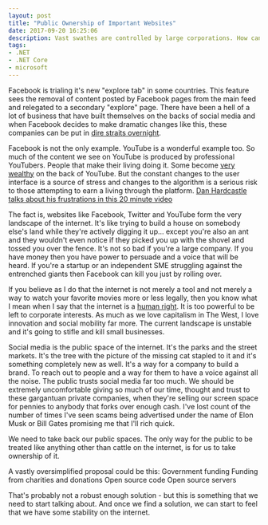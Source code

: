 ```yaml
---
layout: post
title: "Public Ownership of Important Websites"
date: 2017-09-20 16:25:06
description: Vast swathes are controlled by large corporations. How can we change this?
tags: 
- .NET
- .NET Core
- microsoft
---
```

Facebook is trialing it's new "explore tab" in some countries. This feature sees the removal of content posted by Facebook pages from the main feed and relegated to a secondary "explore" page.
There have been a hell of a lot of business that have built themselves on the backs of social media and when Facebook decides to make dramatic changes like this, these companies can be put in [dire straits overnight](https://www.theguardian.com/technology/2017/oct/25/facebook-orwellian-journalists-democracy-guatemala-slovakia?CMP=fb_gu).

Facebook is not the only example. YouTube is a wonderful example too. So much of the content we see on YouTube is produced by professional YouTubers. People that make their living doing it. Some become [very wealthy](http://uk.businessinsider.com/youtube-stars-who-make-the-most-money-in-2016-2016-12/#no-9-tie-rhett-and-link-5-million-2) on the back of YouTube. But the constant changes to the user interface is a source of stress and changes to the algorithm is a serious risk to those attempting to earn a living through the platform. [Dan Hardcastle talks about his frustrations in this 20 minute video](https://www.youtube.com/watch?v=lxU7U5iSQaQ&t=659s&ab_channel=OfficialNerdCubed)

The fact is, websites like Facebook, Twitter and YouTube form the very landscape of the internet. It's like trying to build a house on somebody else's land while they're actively digging it up... except you're also an ant and they wouldn't even notice if they picked you up with the shovel and tossed you over the fence. It's not so bad if you're a large company. If you have money then you have power to persuade and a voice that will be heard. If you're a startup or an independent SME struggling against the entrenched giants then Facebook can kill you just by rolling over.

If you believe as I do that the internet is not merely a tool and not merely a way to watch your favorite movies more or less legally, then you know what I mean when I say that the internet is a [human right](https://en.wikipedia.org/wiki/Right_to_Internet_access). It is too powerful to be left to corporate interests. As much as we love capitalism in The West, I love innovation and social mobility far more. The current landscape is unstable and it's going to stifle and kill small businesses.

Social media is the public space of the internet. It's the parks and the street markets. It's the tree with the picture of the missing cat stapled to it and it's something completely new as well. It's a way for a company to build a brand. To reach out to people and a way for them to have a voice against all the noise. The public trusts social media far too much. We should be extremely uncomfortable giving so much of our time, thought and trust to these gargantuan private companies, when they're selling our screen space for pennies to anybody that forks over enough cash. I've lost count of the number of times I've seen scams being advertised under the name of Elon Musk or Bill Gates promising me that I'll rich quick.

We need to take back our public spaces. The only way for the public to be treated like anything other than cattle on the internet, is for us to take ownership of it.

A vastly oversimplified proposal could be this:
Government funding
Funding from charities and donations
Open source code
Open source servers

That's probably not a robust enough solution - but this is something that we need to start talking about. And once we find a solution, we can start to feel that we have some stability on the internet.
